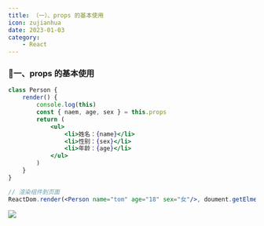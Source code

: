 ```yaml
---
title: （一）、props 的基本使用
icon: zujianhua
date: 2023-01-03
category:
    - React
---
```


### 🐷一、props 的基本使用
```jsx
class Person {
    render() {
        console.log(this)
        const { naem, age, sex } = this.props
        return (
            <ul>
                <li>姓名：{name}</li>
                <li>性别：{sex}</li>
                <li>年龄：{age}</li>
            </ul>
        )
    }
}

// 渲染组件到页面
ReactDom.render(<Person name="tom" age="18" sex="女"/>, doument.getElmentById('test'))
```

![](https://image.zswei.xyz/img/202301021738916.png)